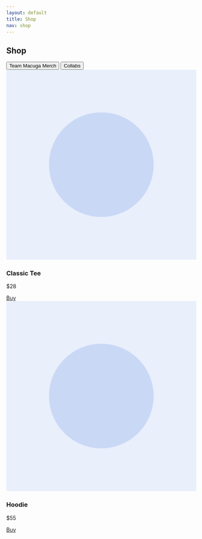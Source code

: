 ```yaml
---
layout: default
title: Shop
nav: shop
---
```


<section class="container">
  <h1>Shop</h1>
  <div class="tabs" role="tablist" aria-label="Shop tabs">
    <button class="tab active" data-tab="merch" aria-selected="true">Team Macuga Merch</button>
    <button class="tab" data-tab="collabs" aria-selected="false">Collabs</button>
  </div>

  <div id="tab-merch" class="tabpanel show" role="tabpanel">
    <div class="grid cards-2">
      <article class="card product"><img alt="Classic Tee" src="/assets/img/placeholders/1x1.svg"><h3>Classic Tee</h3><p>$28</p><a class="pill" href="#">Buy</a></article>
      <article class="card product"><img alt="Hoodie" src="/assets/img/placeholders/1x1.svg"><h3>Hoodie</h3><p>$55</p><a class="pill" href="#">Buy</a></article>
    </div>
  </div>

  <div id="tab-collabs" class="tabpanel" role="tabpanel" hidden>
    <div class="grid cards-2">
      <article class="card product"><img alt="Pit Viper x Lauren" src="/assets/img/placeholders/1x1.svg"><h3>Pit Viper × Lauren</h3><p>Dropping soon</p><a class="pill" href="#">Details</a></article>
      <article class="card product"><img alt="Another collab" src="/assets/img/placeholders/1x1.svg"><h3>Collab 2</h3><p>Soon</p><a class="pill" href="#">Details</a></article>
    </div>
  </div>
</section>

<script>
document.querySelectorAll('.tabs .tab').forEach(btn=>{
  btn.addEventListener('click',()=>{
    document.querySelectorAll('.tabs .tab').forEach(b=>b.classList.remove('active'));
    btn.classList.add('active');
    const id = btn.dataset.tab;
    document.querySelectorAll('.tabpanel').forEach(p=>{
      const show = p.id === 'tab-'+id;
      p.toggleAttribute('hidden', !show);
      p.classList.toggle('show', show);
    });
  });
});
</script>
